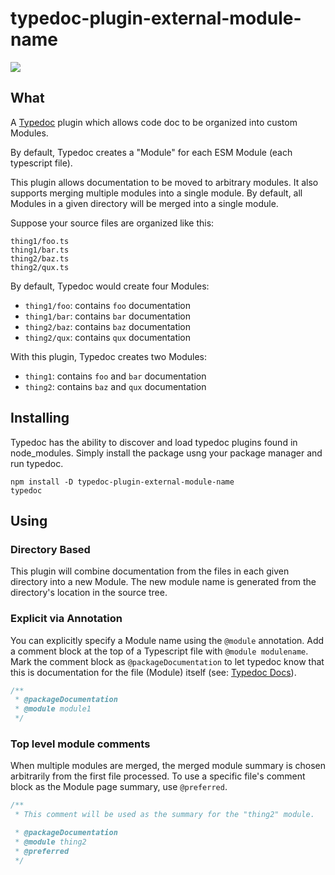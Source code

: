 # typedoc-plugin-external-module-name

<img src="https://api.travis-ci.org/christopherthielen/typedoc-plugin-external-module-name.svg?branch=master">

## What

A [Typedoc](http://typedoc.org) plugin which allows code doc to be organized into custom Modules.

By default, Typedoc creates a "Module" for each ESM Module (each typescript file).

This plugin allows documentation to be moved to arbitrary modules.
It also supports merging multiple modules into a single module.
By default, all Modules in a given directory will be merged into a single module.

Suppose your source files are organized like this:

```
thing1/foo.ts
thing1/bar.ts
thing2/baz.ts
thing2/qux.ts
```

By default, Typedoc would create four Modules:

- `thing1/foo`: contains `foo` documentation
- `thing1/bar`: contains `bar` documentation
- `thing2/baz`: contains `baz` documentation
- `thing2/qux`: contains `qux` documentation

With this plugin, Typedoc creates two Modules:

- `thing1`: contains `foo` and `bar` documentation
- `thing2`: contains `baz` and `qux` documentation

## Installing

Typedoc has the ability to discover and load typedoc plugins found in node_modules.
Simply install the package usng your package manager and run typedoc.

```
npm install -D typedoc-plugin-external-module-name
typedoc
```

## Using

### Directory Based

This plugin will combine documentation from the files in each given directory into a new Module.
The new module name is generated from the directory's location in the source tree.

### Explicit via Annotation

You can explicitly specify a Module name using the `@module` annotation.
Add a comment block at the top of a Typescript file with `@module modulename`.
Mark the comment block as `@packageDocumentation` to let typedoc know that this is documentation for the file (Module) itself
(see: [Typedoc Docs](https://typedoc.org/guides/doccomments/#files)).

```js
/**
 * @packageDocumentation
 * @module module1
 */
```

### Top level module comments

When multiple modules are merged, the merged module summary is chosen arbitrarily from the first file processed.
To use a specific file's comment block as the Module page summary, use `@preferred`.

```js
/**
 * This comment will be used as the summary for the "thing2" module.

 * @packageDocumentation
 * @module thing2
 * @preferred
 */
```
